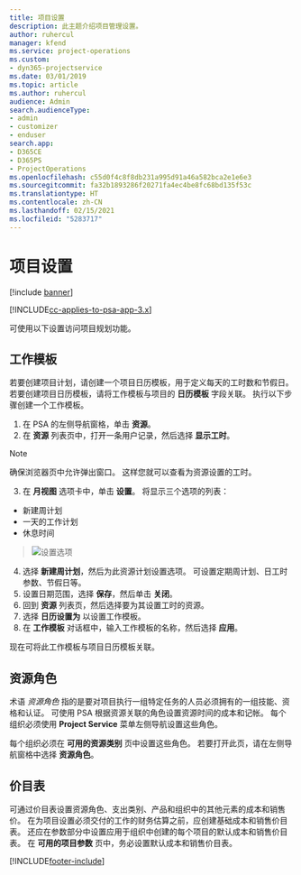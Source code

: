 ```yaml
---
title: 项目设置
description: 此主题介绍项目管理设置。
author: ruhercul
manager: kfend
ms.service: project-operations
ms.custom:
- dyn365-projectservice
ms.date: 03/01/2019
ms.topic: article
ms.author: ruhercul
audience: Admin
search.audienceType:
- admin
- customizer
- enduser
search.app:
- D365CE
- D365PS
- ProjectOperations
ms.openlocfilehash: c55d0f4c8f8db231a995d91a46a582bca2e1e6e3
ms.sourcegitcommit: fa32b1893286f20271fa4ec4be8fc68bd135f53c
ms.translationtype: HT
ms.contentlocale: zh-CN
ms.lasthandoff: 02/15/2021
ms.locfileid: "5283717"
---
```

# <a name="project-settings"></a>项目设置

[!include [banner](../includes/psa-now-project-operations.md)]

[!INCLUDE[cc-applies-to-psa-app-3.x](../includes/cc-applies-to-psa-app-3x.md)]

可使用以下设置访问项目规划功能。

## <a name="work-template"></a>工作模板

若要创建项目计划，请创建一个项目日历模板，用于定义每天的工时数和节假日。 若要创建项目日历模板，请将工作模板与项目的 **日历模板** 字段关联。 执行以下步骤创建一个工作模板。

1. 在 PSA 的左侧导航窗格，单击 **资源**。 
2. 在 **资源** 列表页中，打开一条用户记录，然后选择 **显示工时**。

  > [!NOTE]
  > 确保浏览器页中允许弹出窗口。 这样您就可以查看为资源设置的工时。
  
3. 在 **月视图** 选项卡中，单击 **设置**。 将显示三个选项的列表： 

  - 新建周计划
  - 一天的工作计划
  - 休息时间

> ![设置选项](media/project-13.png)

4. 选择 **新建周计划**，然后为此资源计划设置选项。 可设置定期周计划、日工时参数、节假日等。
5. 设置日期范围，选择 **保存**，然后单击 **关闭**。 
6. 回到 **资源** 列表页，然后选择要为其设置工时的资源。 
7. 选择 **日历设置为** 以设置工作模板。 
8. 在 **工作模板** 对话框中，输入工作模板的名称，然后选择 **应用**。 

现在可将此工作模板与项目日历模板关联。

## <a name="resource-roles"></a>资源角色

术语 *资源角色* 指的是要对项目执行一组特定任务的人员必须拥有的一组技能、资格和认证。 可使用 PSA 根据资源关联的角色设置资源时间的成本和记帐。 每个组织必须使用 **Project Service** 菜单左侧导航设置这些角色。

每个组织必须在 **可用的资源类别** 页中设置这些角色。 若要打开此页，请在左侧导航窗格中选择 **资源角色**。

## <a name="price-lists"></a>价目表

可通过价目表设置资源角色、支出类别、产品和组织中的其他元素的成本和销售价。 在为项目设置必须交付的工作的财务估算之前，应创建基础成本和销售价目表。 还应在参数部分中设置应用于组织中创建的每个项目的默认成本和销售价目表。 在 **可用的项目参数** 页中，务必设置默认成本和销售价目表。


[!INCLUDE[footer-include](../includes/footer-banner.md)]